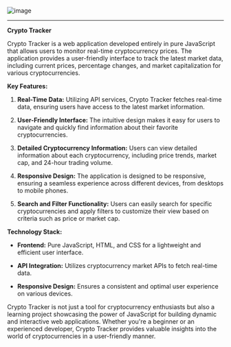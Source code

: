 ![image](https://github.com/gk-anonymous/Crypto_Currency_Tracker/assets/100946485/07ed15e1-7487-4d59-8423-090c238adf18)


---

**Crypto Tracker**

Crypto Tracker is a web application developed entirely in pure JavaScript that allows users to monitor real-time cryptocurrency prices. The application provides a user-friendly interface to track the latest market data, including current prices, percentage changes, and market capitalization for various cryptocurrencies.

**Key Features:**

1. **Real-Time Data:** Utilizing API services, Crypto Tracker fetches real-time data, ensuring users have access to the latest market information.

2. **User-Friendly Interface:** The intuitive design makes it easy for users to navigate and quickly find information about their favorite cryptocurrencies.

3. **Detailed Cryptocurrency Information:** Users can view detailed information about each cryptocurrency, including price trends, market cap, and 24-hour trading volume.

4. **Responsive Design:** The application is designed to be responsive, ensuring a seamless experience across different devices, from desktops to mobile phones.

5. **Search and Filter Functionality:** Users can easily search for specific cryptocurrencies and apply filters to customize their view based on criteria such as price or market cap.

**Technology Stack:**

- **Frontend:** Pure JavaScript, HTML, and CSS for a lightweight and efficient user interface.

- **API Integration:** Utilizes cryptocurrency market APIs to fetch real-time data.

- **Responsive Design:** Ensures a consistent and optimal user experience on various devices.

Crypto Tracker is not just a tool for cryptocurrency enthusiasts but also a learning project showcasing the power of JavaScript for building dynamic and interactive web applications. Whether you're a beginner or an experienced developer, Crypto Tracker provides valuable insights into the world of cryptocurrencies in a user-friendly manner.
